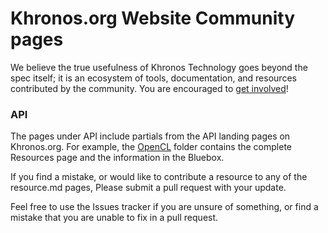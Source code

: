 # Khronos.org Website Community pages

We believe the true usefulness of Khronos Technology goes beyond the spec itself; it is an ecosystem of tools, documentation, and resources contributed by the community. You are encouraged to [get involved](https://github.com/KhronosGroup/Khronosdotorg)!

### API
The pages under API include partials from the API landing pages on Khronos.org. For example, the [OpenCL](https://github.com/KhronosGroup/Khronosdotorg/tree/master/api/opencl) folder contains the complete Resources page and the information in the Bluebox.

If you find a mistake, or would like to contribute a resource to any of the resource.md pages, Please submit a pull request with your update.

Feel free to use the Issues tracker if you are unsure of something, or find a mistake that you are unable to fix in a pull request. 
